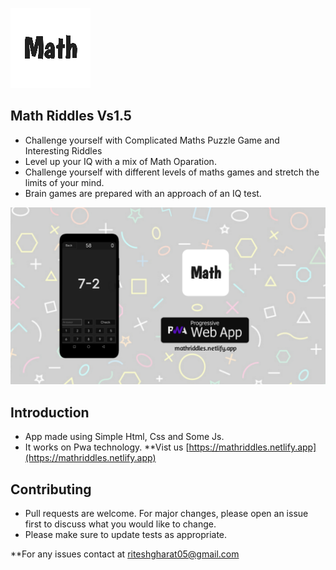 ![Screenshot](images/logo128.png)

## Math Riddles Vs1.5 
* Challenge yourself with Complicated Maths Puzzle Game and Interesting Riddles 
* Level up your IQ with a mix of Math Oparation. 
* Challenge yourself with different levels of maths games and stretch the limits of your mind. 
* Brain games are prepared with an approach of an IQ test.

![Screenshot](images/banner.jpg)

## Introduction
* App made using Simple Html, Css and Some Js.
* It works on Pwa technology. 
**Vist us [https://mathriddles.netlify.app](https://mathriddles.netlify.app) 

## Contributing
* Pull requests are welcome. For major changes, please open an issue first to discuss what you would like to change.
* Please make sure to update tests as appropriate.

**For any issues contact at riteshgharat05@gmail.com 


